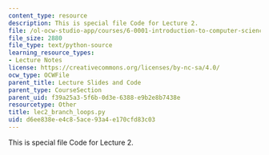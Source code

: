 ```yaml
---
content_type: resource
description: This is special file Code for Lecture 2.
file: /ol-ocw-studio-app/courses/6-0001-introduction-to-computer-science-and-programming-in-python-fall-2016/d6ee838ee4c85ace93a4e170cfd83c03_lec2_branch_loops.py
file_size: 2880
file_type: text/python-source
learning_resource_types:
- Lecture Notes
license: https://creativecommons.org/licenses/by-nc-sa/4.0/
ocw_type: OCWFile
parent_title: Lecture Slides and Code
parent_type: CourseSection
parent_uid: f39a25a3-5f6b-0d3e-6388-e9b2e8b7438e
resourcetype: Other
title: lec2_branch_loops.py
uid: d6ee838e-e4c8-5ace-93a4-e170cfd83c03
---
```

This is special file Code for Lecture 2.